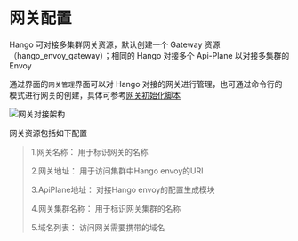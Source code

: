 # 网关配置

Hango 可对接多集群网关资源，默认创建一个 Gateway 资源（hango_envoy_gateway）；相同的 Hango 对接多个 Api-Plane 以对接多集群的 Envoy

通过界面的`网关管理`界面可以对 Hango 对接的网关进行管理，也可通过命令行的模式进行网关的创建，具体可参考[网关初始化脚本](https://github.com/hango-io/hango-gateway/blob/master/install/init-hango/init.sh)


![网关对接架构](../getting-started/imgs/config_网关对接.jpg)


网关资源包括如下配置

> 1.网关名称： 用于标识网关的名称
>
>2.网关地址： 用于访问集群中Hango envoy的URI
>
>3.ApiPlane地址： 对接Hango envoy的配置生成模块
>
>4.网关集群名称： 用于标识网关集群的名称
>
>5.域名列表： 访问网关需要携带的域名
